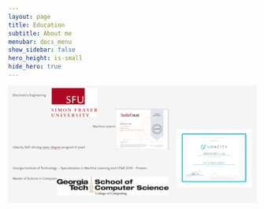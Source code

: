 ```yaml
---
layout: page
title: Education
subtitle: About me
menubar: docs_menu
show_sidebar: false
hero_height: is-small
hide_hero: true
---
```


![image](/img/education.png)
